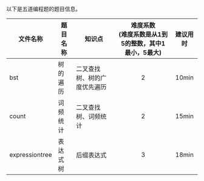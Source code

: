  以下是五道编程题的题目信息。
    
  | 文件名称 | 题目名称 | 知识点 | 难度系数<br>(难度系数是从1到5的整数，其中1最小，5最大) | 建议用时 |
  | -------- | -------- | ------ | :--------: | :--------: |
  |bst|树的遍历|二叉查找树、树的广度优先遍历|2|10min|
  |count|词频统计|二叉查找树、词频统计|2|15min|
  |expressiontree|表达式树|后缀表达式|3|18min|
